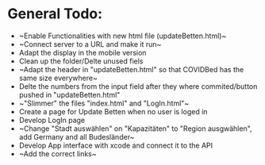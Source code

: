 # General Todo:
* ~Enable Functionalities with new html file (updateBetten.html)~
* ~Connect server to a URL and make it run~
* Adapt the display in the mobile version
* Clean up the folder/Delte unused fiels
* ~Adapt the header in "updateBetten.html" so that COVIDBed has the same size everywhere~
* Delte the numbers from the input field after they where commited/button pushed in "updateBetten.html"
* ~"Slimmer" the files "index.html" and "LogIn.html"~
* Create a page for Update Betten when no user is loged in
* Develop LogIn page
* ~Change "Stadt auswählen" on "Kapazitäten" to "Region ausgwählen", add Germany and all Budesländer~
* Develop App interface with xcode and connect it to the API
* ~Add the correct links~
